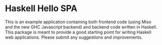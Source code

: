 # Haskell Hello SPA

This is an example application containing both frontend code (using Miso and the new GHC Javascript backend) and backend code written in Haskell. This package is meant to provide a good starting point for writing Haskell web applications. Please submit any suggestions and improvements.
